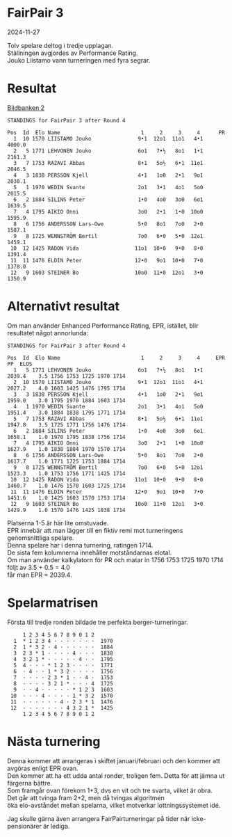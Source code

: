 # FairPair 3 

2024-11-27  

Tolv spelare deltog i tredje upplagan.  
Ställningen avgjordes av Performance Rating.  
Jouko Liistamo vann turneringen med fyra segrar.  

# Resultat

[Bildbanken 2](https://storage.googleapis.com/bildbank2/index.html?query=FairPair)

```
STANDINGS for FairPair 3 after Round 4

Pos  Id  Elo Name                          1     2     3     4      PR
  1  10 1570 LIISTAMO Jouko               9•1  12o1  11o1   4•1   4000.0
  2   5 1771 LEHVONEN Jouko               6o1   7•½   8o1   1•1   2161.3
  3   7 1753 RAZAVI Abbas                 8•1   5o½   6•1  11o1   2046.5
  4   3 1838 PERSSON Kjell                4•1   1o0   2•1   9o1   2030.1
  5   1 1970 WEDIN Svante                 2o1   3•1   4o1   5o0   2015.5
  6   2 1884 SILINS Peter                 1•0   4o0   3o0   6o1   1639.5
  7   4 1795 AIKIO Onni                   3o0   2•1   1•0  10o0   1595.9
  8   6 1756 ANDERSSON Lars-Owe           5•0   8o1   7o0   2•0   1587.1
  9   8 1725 WENNSTRÖM Bertil             7o0   6•0   5•0  12o1   1459.1
 10  12 1425 RADON Vida                  11o1  10•0   9•0   8•0   1391.4
 11  11 1476 ELDIN Peter                 12•0   9o1  10•0   7•0   1378.0
 12   9 1603 STEINER Bo                  10o0  11•0  12o1   3•0   1350.9
```

# Alternativt resultat

Om man använder Enhanced Performance Rating, EPR, istället, blir resultatet något annorlunda:

```
STANDINGS for FairPair 3 after Round 4

Pos  Id  Elo Name                          1     2     3     4     EPR      PP  ELOS
  1   5 1771 LEHVONEN Jouko               6o1   7•½   8o1   1•1   2039.4    3.5 1756 1753 1725 1970 1714
  2  10 1570 LIISTAMO Jouko               9•1  12o1  11o1   4•1   2027.2    4.0 1603 1425 1476 1795 1714
  3   3 1838 PERSSON Kjell                4•1   1o0   2•1   9o1   1959.0    3.0 1795 1970 1884 1603 1714
  4   1 1970 WEDIN Svante                 2o1   3•1   4o1   5o0   1951.4    3.0 1884 1838 1795 1771 1714
  5   7 1753 RAZAVI Abbas                 8•1   5o½   6•1  11o1   1947.8    3.5 1725 1771 1756 1476 1714
  6   2 1884 SILINS Peter                 1•0   4o0   3o0   6o1   1658.1    1.0 1970 1795 1838 1756 1714
  7   4 1795 AIKIO Onni                   3o0   2•1   1•0  10o0   1627.9    1.0 1838 1884 1970 1570 1714
  8   6 1756 ANDERSSON Lars-Owe           5•0   8o1   7o0   2•0   1617.7    1.0 1771 1725 1753 1884 1714
  9   8 1725 WENNSTRÖM Bertil             7o0   6•0   5•0  12o1   1523.3    1.0 1753 1756 1771 1425 1714
 10  12 1425 RADON Vida                  11o1  10•0   9•0   8•0   1460.7    1.0 1476 1570 1603 1725 1714
 11  11 1476 ELDIN Peter                 12•0   9o1  10•0   7•0   1451.6    1.0 1425 1603 1570 1753 1714
 12   9 1603 STEINER Bo                  10o0  11•0  12o1   3•0   1429.9    1.0 1570 1476 1425 1838 1714
```
Platserna 1-5 är här lite omstuvade.  
EPR innebär att man lägger till en fiktiv remi mot turneringens genomsnittliga spelare.  
Denna spelare har i denna turnering, ratingen 1714.  
De sista fem kolumnerna innehåller motståndarnas elotal.  
Om man använder kalkylatorn för PR och matar in 1756 1753 1725 1970 1714 följt av 3.5 + 0.5 = 4.0  
får man EPR = 2039.4.  

# Spelarmatrisen

Första till tredje ronden bildade tre perfekta berger-turneringar.
```
     1 2 3 4 5 6 7 8 9 0 1 2
  1  * 1 2 3 4 · · · · · · ·  1970
  2  1 * 3 2 · 4 · · · · · ·  1884
  3  2 3 * 1 · · · · 4 · · ·  1838
  4  3 2 1 * · · · · · 4 · ·  1795
  5  4 · · · * 1 2 3 · · · ·  1771
  6  · 4 · · 1 * 3 2 · · · ·  1756
  7  · · · · 2 3 * 1 · · 4 ·  1753
  8  · · · · 3 2 1 * · · · 4  1725
  9  · · 4 · · · · · * 1 2 3  1603
 10  · · · 4 · · · · 1 * 3 2  1570
 11  · · · · · · 4 · 2 3 * 1  1476
 12  · · · · · · · 4 3 2 1 *  1425
     1 2 3 4 5 6 7 8 9 0 1 2
```

# Nästa turnering

Denna kommer att arrangeras i skiftet januari/februari och den kommer att avgöras enligt EPR ovan.  
Den kommer att ha ett udda antal ronder, troligen fem. Detta för att jämna ut färgerna bättre.  
Som framgår ovan förekom 1+3, dvs en vit och tre svarta, vilket är obra.  
Det går att tvinga fram 2+2, men då tvingas algoritmen  
öka elo-avståndet mellan spelarna, vilket motverkar lottningssystemet idé.  

Jag skulle gärna även arrangera FairPairturneringar på tider när icke-pensionärer är lediga.  
